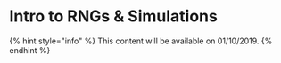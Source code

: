 # Intro to RNGs & Simulations

{% hint style="info" %}
This content will be available on 01/10/2019.
{% endhint %}


